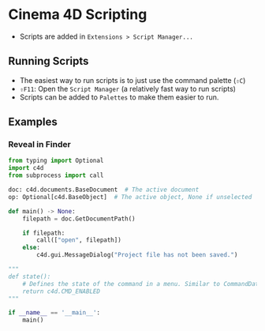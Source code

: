 # Cinema 4D Scripting

- Scripts are added in `Extensions > Script Manager...`

## Running Scripts

- The easiest way to run scripts is to just use the command palette (`⇧C`)
- `⇧F11`: Open the `Script Manager` (a relatively fast way to run scripts)
- Scripts can be added to `Palettes` to make them easier to run.

## Examples

### Reveal in Finder

``` python
from typing import Optional
import c4d
from subprocess import call

doc: c4d.documents.BaseDocument  # The active document
op: Optional[c4d.BaseObject]  # The active object, None if unselected

def main() -> None:
    filepath = doc.GetDocumentPath()

    if filepath:
        call(["open", filepath])
    else:
        c4d.gui.MessageDialog("Project file has not been saved.")

"""
def state():
    # Defines the state of the command in a menu. Similar to CommandData.GetState.
    return c4d.CMD_ENABLED
"""

if __name__ == '__main__':
    main()
```
